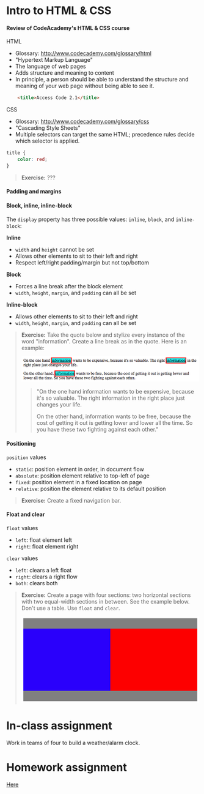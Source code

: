 # Intro to HTML & CSS

#### Review of CodeAcademy's HTML & CSS course

HTML
- Glossary: http://www.codecademy.com/glossary/html
- "Hypertext Markup Language"
- The language of web pages
- Adds structure and meaning to content
- In principle, a person should be able to understand the structure and meaning of your web page without being able to see it.

```html
    <title>Access Code 2.1</title>
```

CSS
- Glossary: http://www.codecademy.com/glossary/css
- "Cascading Style Sheets"
- Multiple selectors can target the same HTML; precedence rules decide which selector is applied.

```css
title {
    color: red;
}
```

> **Exercise:** ???

#### Padding and margins



#### Block, inline, inline-block

The `display` property has three possible values: `inline`, `block`, and `inline-block`:

**Inline**
- `width` and `height` cannot be set
- Allows other elements to sit to their left and right
- Respect left/right padding/margin but not top/bottom

**Block**
- Forces a line break after the block element
- `width`, `height`, `margin`, and `padding` can all be set

**Inline-block**
- Allows other elements to sit to their left and right
- `width`, `height`, `margin`, and `padding` can all be set

> **Exercise:** Take the quote below and stylize every instance of the word "information". Create a line break as in the quote. Here is an example:
>
> ![information](images/information.png)
>
> >"On the one hand information wants to be expensive, because it's so valuable. The right information in the right place just changes your life.
> >
> > On the other hand, information wants to be free, because the cost of getting it out is getting lower and lower all the time. So you have these two fighting against each other."


#### Positioning

`position` values
- `static`: position element in order, in document flow
- `absolute`: position element relative to top-left of page
- `fixed`: position element in a fixed location on page
- `relative`: position the element relative to its default position

> **Exercise:** Create a fixed navigation bar.

#### Float and clear

`float` values
- `left`: float element left
- `right`: float element right

`clear` values
- `left`: clears a left float
- `right`: clears a right flow
- `both`: clears both

> **Exercise:** Create a page with four sections: two horizontal sections with two equal-width sections in between. See the example below. Don't use a table. Use `float` and `clear`.
>
> ![float-clear](images/float-clear.png)

# In-class assignment
Work in teams of four to build a weather/alarm clock.

# Homework assignment
[Here](https://github.com/C4Q/ac15-bootcamp/blob/master/assignment.md)


